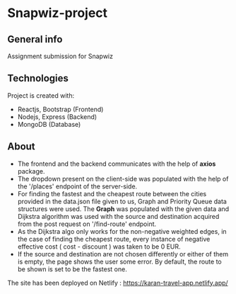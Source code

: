 # Snapwiz-project

## General info
Assignment submission for Snapwiz
	
## Technologies
Project is created with:
* Reactjs, Bootstrap (Frontend)
* Nodejs, Express (Backend)
* MongoDB (Database)

## About
* The frontend and the backend communicates with the help of **axios** package.
* The dropdown present on the client-side was populated with the help of the '/places' endpoint of the server-side.
* For finding the fastest and the cheapest route between the cities provided in the data.json file given to us, Graph and Priority Queue data structures were used. The **Graph** was populated with the given data and Dijkstra algorithm was used with the source and destination acquired from the post request on '/find-route' endpoint.
* As the Dijkstra algo only works for the non-negative weighted edges, in the case of finding the cheapest route, every instance of negative effective cost ( cost - discount ) was taken to be 0 EUR.
* If the source and destination are not chosen differently or either of them is empty, the page shows the user some error. By default, the route to be shown is set to be the fastest one.

The site has been deployed on Netlify : https://karan-travel-app.netlify.app/
